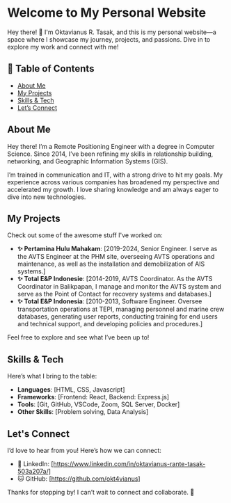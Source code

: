 # Welcome to My Personal Website

Hey there! 👋 I'm Oktavianus R. Tasak, and this is my personal website—a space where I showcase my journey, projects, and passions. Dive in to explore my work and connect with me!

## 🚀 Table of Contents

- [About Me](#about-me)
- [My Projects](#my-projects)
- [Skills & Tech](#skills--tech)
- [Let’s Connect](#lets-connect)

## About Me

Hey there! I’m a Remote Positioning Engineer with a degree in Computer Science. Since 2014, I’ve been refining my skills in relationship building, networking, and Geographic Information Systems (GIS).

I’m trained in communication and IT, with a strong drive to hit my goals. My experience across various companies has broadened my perspective and accelerated my growth. I love sharing knowledge and am always eager to dive into new technologies.

## My Projects

Check out some of the awesome stuff I've worked on:

- **✨ Pertamina Hulu Mahakam**: [2019-2024, Senior Engineer. I serve as the AVTS Engineer at the PHM site, overseeing AVTS operations and maintenance, as well as the installation and demobilization of AIS systems.]
- **✨ Total E&P Indonesie**: [2014-2019, AVTS Coordinator. As the AVTS Coordinator in Balikpapan, I manage and monitor the AVTS system and serve as the Point of Contact for recovery systems and databases.]
- **✨ Total E&P Indonesia**: [2010-2013, Software Engineer. Oversee transportation operations at TEPI, managing personnel and marine crew databases, generating user reports, conducting training for end users and technical support, and developing policies and procedures.]

Feel free to explore and see what I’ve been up to!

## Skills & Tech

Here’s what I bring to the table:

- **Languages**: [HTML, CSS, Javascript]
- **Frameworks**: [Frontend: React, Backend: Express.js]
- **Tools**: [Git, GitHub, VSCode, Zoom, SQL Server, Docker]
- **Other Skills**: [Problem solving, Data Analysis]

## Let's Connect

I’d love to hear from you! Here’s how we can connect:

- 🔗 LinkedIn: [https://www.linkedin.com/in/oktavianus-rante-tasak-503a207a/]
- 🐱 GitHub: [https://github.com/okt4vianus]

Thanks for stopping by! I can’t wait to connect and collaborate. 🌟
